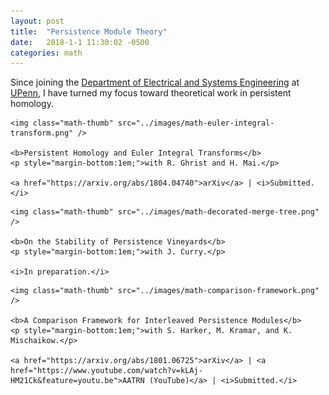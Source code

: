 ```yaml
---
layout: post
title:  "Persistence Module Theory"
date:   2018-1-1 11:30:02 -0500
categories: math
---
```


Since joining the <a href="https://www.ese.upenn.edu/">Department of Electrical and Systems Engineering</a> at <a href="http://www.upenn.edu/">UPenn</a>, I have turned my focus toward theoretical work in persistent homology.

<div class="math-row">


	<img class="math-thumb" src="../images/math-euler-integral-transform.png" />

	<b>Persistent Homology and Euler Integral Transforms</b>
	<p style="margin-bottom:1em;">with R. Ghrist and H. Mai.</p>

	<a href="https://arxiv.org/abs/1804.04740">arXiv</a> | <i>Submitted.</i>

</div>

<div class="math-row">


	<img class="math-thumb" src="../images/math-decorated-merge-tree.png" />

	<b>On the Stability of Persistence Vineyards</b>
	<p style="margin-bottom:1em;">with J. Curry.</p>

	<i>In preparation.</i>


</div>

<div class="math-row">


	<img class="math-thumb" src="../images/math-comparison-framework.png" />

	<b>A Comparison Framework for Interleaved Persistence Modules</b>
	<p style="margin-bottom:1em;">with S. Harker, M. Kramar, and K. Mischaikow.</p>

	<a href="https://arxiv.org/abs/1801.06725">arXiv</a> | <a href="https://www.youtube.com/watch?v=kLAj-HM21Ck&feature=youtu.be">AATRN (YouTube)</a> | <i>Submitted.</i>


</div>


